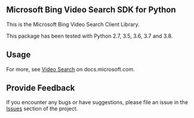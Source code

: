 ## Microsoft Bing Video Search SDK for Python

This is the Microsoft Bing Video Search Client Library.

This package has been tested with Python 2.7, 3.5, 3.6, 3.7 and 3.8.


## Usage

For more, see [Video Search](https://docs.microsoft.com/en-us/bing/search-apis/bing-video-search/overview)
on docs.microsoft.com.

## Provide Feedback

If you encounter any bugs or have suggestions, please file an issue in
the [Issues](https://github.com/microsoft/bing-search-sdk-for-python/issues)
section of the project.

